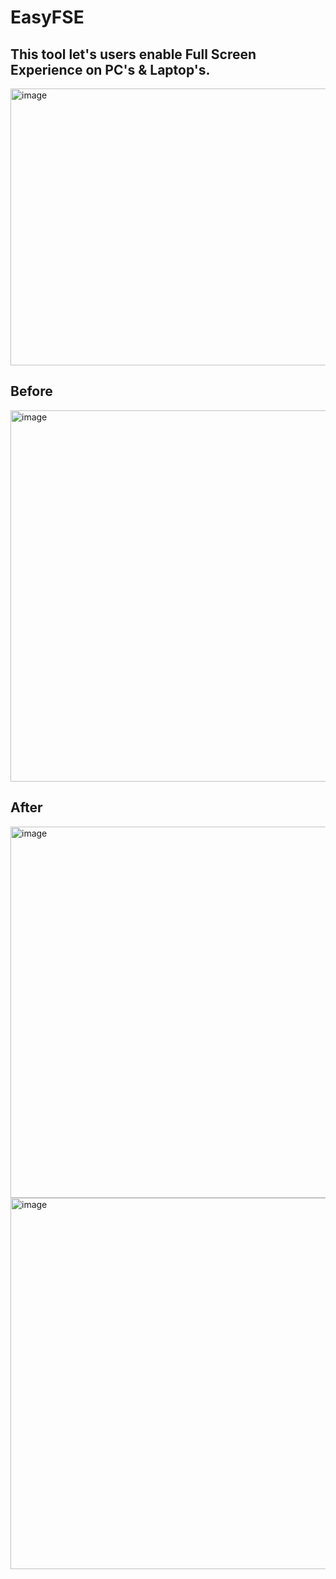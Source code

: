 # EasyFSE

## This tool let's users enable Full Screen Experience on PC's & Laptop's.

<img width="602" height="443" alt="image" src="https://github.com/user-attachments/assets/991a6c80-99d4-4937-b124-755defafe7d3" />

## Before
<img width="806" height="594" alt="image" src="https://github.com/user-attachments/assets/f3841ad3-98cf-4693-a72c-91d3b6b4609e" />

## After
<img width="806" height="594" alt="image" src="https://github.com/user-attachments/assets/d715255c-7cc9-4a04-8b62-6443d2dc6817" />
<img width="806" height="594" alt="image" src="https://github.com/user-attachments/assets/deb239c6-547c-4d37-94e4-f93ed24207f1" />



